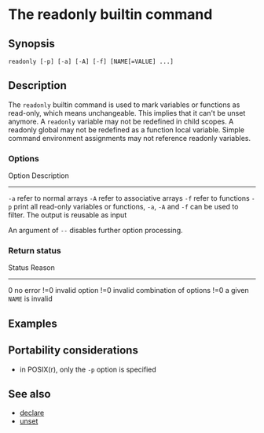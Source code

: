 # The readonly builtin command

## Synopsis

    readonly [-p] [-a] [-A] [-f] [NAME[=VALUE] ...]

## Description

The `readonly` builtin command is used to mark variables or functions as
read-only, which means unchangeable. This implies that it can\'t be
unset anymore. A `readonly` variable may not be redefined in child
scopes. A readonly global may not be redefined as a function local
variable. Simple command environment assignments may not reference
readonly variables.

### Options

  Option   Description
  -------- ------------------------------------------------------------------------------------------------------------------------
  `-a`     refer to normal arrays
  `-A`     refer to associative arrays
  `-f`     refer to functions
  `-p`     print all read-only variables or functions, `-a`, `-A` and `-f` can be used to filter. The output is reusable as input

An argument of `--` disables further option processing.

### Return status

  Status   Reason
  -------- --------------------------------
  0        no error
  !=0      invalid option
  !=0      invalid combination of options
  !=0      a given `NAME` is invalid

## Examples

## Portability considerations

-   in POSIX(r), only the `-p` option is specified

## See also

-   [declare](../../commands/builtin/declare.md)
-   [unset](../../commands/builtin/unset.md)
